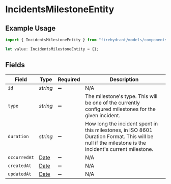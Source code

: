 # IncidentsMilestoneEntity

## Example Usage

```typescript
import { IncidentsMilestoneEntity } from "firehydrant/models/components";

let value: IncidentsMilestoneEntity = {};
```

## Fields

| Field                                                                                                                                                | Type                                                                                                                                                 | Required                                                                                                                                             | Description                                                                                                                                          |
| ---------------------------------------------------------------------------------------------------------------------------------------------------- | ---------------------------------------------------------------------------------------------------------------------------------------------------- | ---------------------------------------------------------------------------------------------------------------------------------------------------- | ---------------------------------------------------------------------------------------------------------------------------------------------------- |
| `id`                                                                                                                                                 | *string*                                                                                                                                             | :heavy_minus_sign:                                                                                                                                   | N/A                                                                                                                                                  |
| `type`                                                                                                                                               | *string*                                                                                                                                             | :heavy_minus_sign:                                                                                                                                   | The milestone's type. This will be one of the currently configured milestones for the given incident.                                                |
| `duration`                                                                                                                                           | *string*                                                                                                                                             | :heavy_minus_sign:                                                                                                                                   | How long the incident spent in this milestones, in ISO 8601 Duration Format. This will be null if the milestone is the incident's current milestone. |
| `occurredAt`                                                                                                                                         | [Date](https://developer.mozilla.org/en-US/docs/Web/JavaScript/Reference/Global_Objects/Date)                                                        | :heavy_minus_sign:                                                                                                                                   | N/A                                                                                                                                                  |
| `createdAt`                                                                                                                                          | [Date](https://developer.mozilla.org/en-US/docs/Web/JavaScript/Reference/Global_Objects/Date)                                                        | :heavy_minus_sign:                                                                                                                                   | N/A                                                                                                                                                  |
| `updatedAt`                                                                                                                                          | [Date](https://developer.mozilla.org/en-US/docs/Web/JavaScript/Reference/Global_Objects/Date)                                                        | :heavy_minus_sign:                                                                                                                                   | N/A                                                                                                                                                  |